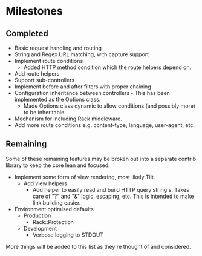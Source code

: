 Milestones
==========

Completed
---------
* Basic request handling and routing
* String and Regex URL matching, with capture support
* Implement route conditions
  * Added HTTP method condition which the route helpers depend on.
* Add route helpers
* Support sub-controllers
* Implement before and after filters with proper chaining
* Configuration inheritance between controllers - This has been implemented as the Options class.
  * Made Options class dynamic to allow conditions (and possibly more) to be inheritable.
* Mechanism for including Rack middleware.
* Add more route conditions e.g. content-type, language, user-agent, etc.

Remaining
---------
Some of these remaining features may be broken out into a separate contrib library to keep the core lean and focused.

* Implement some form of view rendering, most likely Tilt.
  * Add view helpers
    * Add helper to easily read and build HTTP query string's. Takes care of "?" and "&" logic, escaping, etc. This is
      intended to make link building easier.
* Environment optimised defaults
  * Production
    * Rack::Protection
  * Development
    * Verbose logging to STDOUT
    
More things will be added to this list as they're thought of and considered.
